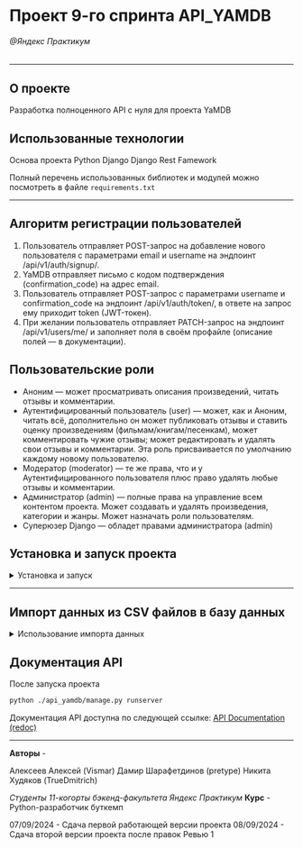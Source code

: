 
# Проект 9-го спринта API_YAMDB
###### @Яндекс Практикум
***


## О проекте
Разработка полноценного API с нуля для проекта YaMDB


## Использованные технологии
Основа проекта
Python
Django
Django Rest Famework



Полный перечень использованных библиотек и модулей можно посмотреть в файле `requirements.txt`
***
## Алгоритм регистрации пользователей

1. Пользователь отправляет POST-запрос на добавление нового пользователя с параметрами email и username на эндпоинт /api/v1/auth/signup/.
2. YaMDB отправляет письмо с кодом подтверждения (confirmation_code) на адрес email.
3. Пользователь отправляет POST-запрос с параметрами username и confirmation_code на эндпоинт /api/v1/auth/token/, в ответе на запрос ему приходит token (JWT-токен).
4. При желании пользователь отправляет PATCH-запрос на эндпоинт /api/v1/users/me/ и заполняет поля в своём профайле (описание полей — в документации).

## Пользовательские роли

- Аноним — может просматривать описания произведений, читать отзывы и комментарии.
- Аутентифицированный пользователь (user) — может, как и Аноним, читать всё, дополнительно он может публиковать отзывы и ставить оценку произведениям (фильмам/книгам/песенкам), может комментировать чужие отзывы; может редактировать и удалять свои отзывы и комментарии. Эта роль присваивается по умолчанию каждому новому пользователю.
- Модератор (moderator) — те же права, что и у Аутентифицированного пользователя плюс право удалять любые отзывы и комментарии.
- Администратор (admin) — полные права на управление всем контентом проекта. Может создавать и удалять произведения, категории и жанры. Может назначать роли пользователям.
- Суперюзер Django — обладет правами администратора (admin)




## Установка и запуск проекта

<details>
  <summary><b<strong>Установка и запуск</strong></b></summary>

### Как запустить проект:

1. Клонировать репозиторий и перейти в него в командной строке:
  ```bash
  git clone https://github.com/xVismar/api_yamdb.git
  ```

  ```bash
  cd api_yamdb
  ```

2. Создать и активировать виртуальное окружение:
  ```bash
  python -m venv venv
  ```
  ```bash
  . venv/Scripts/activate
  ```

3. Обновить установщик Python и установить зависимости из файла requirements.txt:
  ```bash
  python -m pip install --upgrade pip
  ```
  ```bash
  pip install -r requirements.txt
  ```

4. Выполнить миграции:
  ```bash
  python ./api_yamdb/manage.py migrate
  ```

5. Запустить проект:
  ```bash
  python ./api_yamdb/manage.py runserver
  ```

</details>

***

## Импорт данных из CSV файлов в базу данных

<details>
  <summary><b<strong>Использование импорта данных</strong></b></summary>

Для импорта данных в базу данных из CSV файлов, используйте команду `import_data`.
Эта команда позволяет импортировать данные из следующих файлов:
```
users.csv
titles.csv
category.csv
genre.csv
genre_title.csv
review.csv
comments.csv
```

### Шаги для использования команды `import_data`
***
### Подготовьте CSV файлы
Убедитесь, что файлы `users.csv`, `titles.csv`, `category.csv`, `genre.csv`, `genre_title.csv`, `review.csv` и `comments.csv` находятся в директории `static/data/`.
<br></br>
### Запустите команду
Выполните следующую команду в терминале из корневой директории проекта:
```bash
python ./api_yamdb/manage.py import_data
```
<br></br>
### Проверьте логирование
Команда `import_data` будет выводить информацию о процессе импорта в консоль.
Убедитесь, что все данные были успешно импортированы.
<br></br>

### Пример структуры CSV файлов
```
users.csv
id,username,email,password,is_superuser,is_staff,is_active,date_joined,is_registration_complete
1,johndoe,johndoe@example.com,hashed_password,False,False,True,2023-01-01 00:00:00,True
```

```
titles.csv
id,name,year,description,category_id
1,Example Title,2023,Description of the title,1
```

```
category.csv
id,name,slug
1,Category Name,category-slug
```

```
genre.csv
id,name,slug
1,Genre Name,genre-slug
```

```
genre_title.csv
id,genre_id,title_id
1,1,1
```

```
review.csv
id,title_id,text,author_id,score,pub_date
1,1,Review text,1,5,2023-01-01 00:00:00
```

```
comments.csv
id,review_id,text,author_id,pub_date
1,1,Comment text,1,2023-01-01 00:00:00
```
<br></br>

### Примечания
Убедитесь, что все необходимые поля присутствуют в CSV файлах.
Если какие-либо поля отсутствуют, команда `import_data` автоматически заполнит их значениями по умолчанию.
В случае ошибок, информация об ошибках будет выведена в консоль.
</details>


## Документация API
После запуска проекта
```bash
python ./api_yamdb/manage.py runserver
```
Документация API доступна по следующей ссылке: [API Documentation (redoc)](http://127.0.0.1:8000/redoc/)

***
**Авторы** -

Алексеев Алексей (Vismar)
Дамир Шарафетдинов (pretype)
Никита Худяков (TrueDmitrich)

_Студенты 11-когорты бэкенд-факультета   Яндекс Практикум_
**Курс** - Python-разработчик буткемп


07/09/2024 - Сдача первой работающей версии проекта
08/09/2024 - Сдача второй версии проекта после правок Ревью 1
